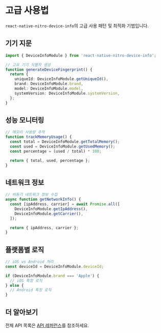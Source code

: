 # 고급 사용법

`react-native-nitro-device-info`의 고급 사용 패턴 및 최적화 기법입니다.

## 기기 지문

```typescript
import { DeviceInfoModule } from 'react-native-nitro-device-info';

// 고유 기기 식별자 생성
function generateDeviceFingerprint() {
  return {
    uniqueId: DeviceInfoModule.getUniqueId(),
    brand: DeviceInfoModule.brand,
    model: DeviceInfoModule.model,
    systemVersion: DeviceInfoModule.systemVersion,
  };
}
```

## 성능 모니터링

```typescript
// 메모리 사용량 추적
function trackMemoryUsage() {
  const total = DeviceInfoModule.getTotalMemory();
  const used = DeviceInfoModule.getUsedMemory();
  const percentage = (used / total) * 100;

  return { total, used, percentage };
}
```

## 네트워크 정보

```typescript
// 비동기 네트워크 정보 수집
async function getNetworkInfo() {
  const [ipAddress, carrier] = await Promise.all([
    DeviceInfoModule.getIpAddress(),
    DeviceInfoModule.getCarrier(),
  ]);

  return { ipAddress, carrier };
}
```

## 플랫폼별 로직

```typescript
// iOS vs Android 처리
const deviceId = DeviceInfoModule.deviceId;

if (DeviceInfoModule.brand === 'Apple') {
  // iOS 특정 로직
} else {
  // Android 특정 로직
}
```

## 더 알아보기

전체 API 목록은 [API 레퍼런스](/api/)를 참조하세요.
